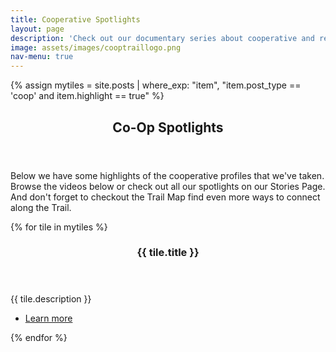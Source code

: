 ```yaml
---
title: Cooperative Spotlights
layout: page
description: 'Check out our documentary series about cooperative and regenerative businesses along the trail.'
image: assets/images/cooptraillogo.png
nav-menu: true
---
```

{% assign mytiles = site.posts | where_exp: "item", "item.post_type == 'coop' and item.highlight == true" %}

<!-- Main -->
<div id="main">

<section id="one">
    <div class="inner">
        <header class="major">
            <h1>Co-Op Spotlights</h1>
        </header>
        <p>Below we have some highlights of the cooperative profiles that we've taken.  Browse the videos below or check out all our spotlights on our Stories Page.  And don't forget to checkout the Trail Map find even more ways to connect along the Trail.</p>
	</div>
</section>

<!-- Two -->
<section id="two" class="spotlights">
    {% for tile in mytiles %}
    <section>
        <a href="{{ tile.url  | relative_url }}" class="image" style="max-height:300px;overflow:hidden;">
            <img src="{{ tile.image }}" alt="" data-position="center center" />
        </a>
        <div class="content">
            <div class="inner">
                <header class="major">
                    <h3>{{ tile.title }}</h3>
                </header>
                <p>{{ tile.description }}</p>
                <ul class="actions">
                    <li><a href="{{ tile.url  | relative_url }}" class="button">Learn more</a></li>
                </ul>
            </div>
        </div>
    </section>
    {% endfor %}
</section>


</div>
